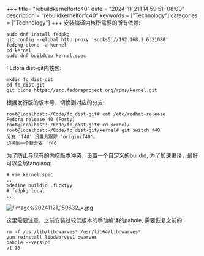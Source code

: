 +++
title= "rebuildkernelforfc40"
date = "2024-11-21T14:59:51+08:00"
description = "rebuildkernelforfc40"
keywords = ["Technology"]
categories = ["Technology"]
+++
安装编译内核所需要的所有依赖:     

```
sudo dnf install fedpkg
git config --global http.proxy 'socks5://192.168.1.6:21080'
fedpkg clone -a kernel
cd kernel
sudo dnf builddep kernel.spec
```
FEdora dist-git内核包:    

```
mkdir fc_dist-git
cd fc_dist-git
git clone https://src.fedoraproject.org/rpms/kernel.git
```
根据发行版的版本号，切换到对应的分支:    

```
root@localhost:~/Code/fc_dist-git# cat /etc/redhat-release 
Fedora release 40 (Forty)
root@localhost:~/Code/fc_dist-git# cd kernel/
root@localhost:~/Code/fc_dist-git/kernel# git switch f40
分支 'f40' 设置为跟踪 'origin/f40'。
切换到一个新分支 'f40'
```
为了防止与现有的内核版本冲突，设置一个自定义的buildid, 为了加速编译，最好可以全局fanqiang:    

```
# vim kernel.spec
...
%define buildid .fucktyy
# fedpkg local
...
```

![/images/20241121_150632_x.jpg](/images/20241121_150632_x.jpg)

这里需要注意，之前安装过较低版本的手动编译的pahole, 需要恢复之前的:     

```
rm -f /usr/lib/libdwarves* /usr/lib64/libdwarves*
yum reinstall libdwarves1 dwarves
pahole --version
v1.26
```
